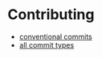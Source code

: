 # Contributing

- [conventional commits](https://www.conventionalcommits.org/en/v1.0.0-beta.4/)
- [all commit types](https://github.com/angular/angular/blob/22b96b9/CONTRIBUTING.md#type)
